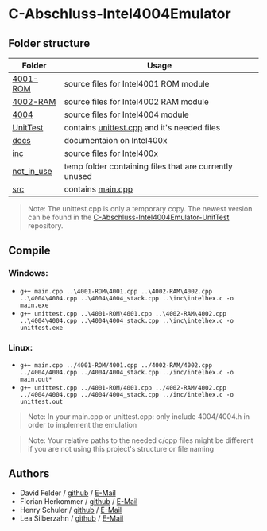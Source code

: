 # C-Abschluss-Intel4004Emulator

## Folder structure
Folder | Usage
------ | -----
[4001-ROM](4001-ROM) | source files for Intel4001 ROM module
[4002-RAM](4002-RAM) | source files for Intel4002 RAM module
[4004](4004) | source files for Intel4004 module
[UnitTest](UnitTest) | contains [unittest.cpp](UnitTest/unittest.cpp) and it's needed files
[docs](docs) | documentaion on Intel400x
[inc](inc) | source files for Intel400x
[not_in_use](not_in_use) | temp folder containing files that are currently unused
[src](src) | contains [main.cpp](src/main.cpp)

> Note: The unittest.cpp is only a temporary copy. The newest version can be found in the [C-Abschluss-Intel4004Emulator-UnitTest](https://github.com/DHBW-FN-TIT20/C-Abschluss-Intel4004Emulator-UnitTest) repository.

## Compile
### Windows:
* `g++ main.cpp ..\4001-ROM\4001.cpp ..\4002-RAM\4002.cpp ..\4004\4004.cpp ..\4004\4004_stack.cpp ..\inc\intelhex.c -o main.exe`
* `g++ unittest.cpp ..\4001-ROM\4001.cpp ..\4002-RAM\4002.cpp ..\4004\4004.cpp ..\4004\4004_stack.cpp ..\inc\intelhex.c -o unittest.exe`

### Linux:
* `g++ main.cpp ../4001-ROM/4001.cpp ../4002-RAM/4002.cpp ../4004/4004.cpp ../4004/4004_stack.cpp ../inc/intelhex.c -o main.out*`
* `g++ unittest.cpp ../4001-ROM/4001.cpp ../4002-RAM/4002.cpp ../4004/4004.cpp ../4004/4004_stack.cpp ../inc/intelhex.c -o unittest.out`

> Note: In your main.cpp or unittest.cpp: only include 4004/4004.h in order to implement the emulation

> Note: Your relative paths to the needed c/cpp files might be different if you are not using this project's structure or file naming

## Authors
* David Felder / [github](https://github.com/screetox) / [E-Mail](mailto:felder.david-it20@it.dhbw-ravensburg.de?cc=herkommer.flor-it20@it.dhbw-ravensburg.de;schuler.henry-it20@it.dhbw-ravensburg.de;silberzahn.lea-it20@it.dhbw-ravensburg.de&amp;subject=[GitHub]%20C%20Intel4004%20Emulator)
* Florian Herkommer / [github](https://github.com/Floqueboque) / [E-Mail](mailto:herkommer.flor-it20@it.dhbw-ravensburg.de?cc=felder.david-it20@it.dhbw-ravensburg.de;schuler.henry-it20@it.dhbw-ravensburg.de;silberzahn.lea-it20@it.dhbw-ravensburg.de&amp;subject=[GitHub]%20C%20Intel4004%20Emulator)
* Henry Schuler / [github](https://github.com/schuler-henry) / [E-Mail](mailto:schuler.henry-it20@it.dhbw-ravensburg.de?cc=felder.david-it20@it.dhbw-ravensburg.de;herkommer.flor-it20@it.dhbw-ravensburg.de;silberzahn.lea-it20@it.dhbw-ravensburg.de&amp;subject=[GitHub]%20C%20Intel4004%20Emulator)
* Lea Silberzahn / [github](https://github.com/lealabert) / [E-Mail](mailto:silberzahn.lea-it20@it.dhbw-ravensburg.de?cc=felder.david-it20@it.dhbw-ravensburg.de;herkommer.flor-it20@it.dhbw-ravensburg.de;schuler.henry-it20@it.dhbw-ravensburg.de&amp;subject=[GitHub]%20C%20Intel4004%20Emulator)
